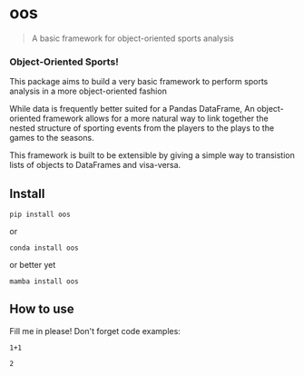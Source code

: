 # oos
> A basic framework for object-oriented sports analysis


### Object-Oriented Sports!

This package aims to build a very basic framework to perform sports analysis in a more object-oriented fashion

While data is frequently better suited for a Pandas DataFrame, An object-oriented framework allows for a more natural way to link together the nested structure of sporting events from the players to the plays to the games to the seasons.

This framework is built to be extensible by giving a simple way to transistion lists of objects to DataFrames and visa-versa.

## Install

`pip install oos`

or

`conda install oos`

or better yet

`mamba install oos`

## How to use

Fill me in please! Don't forget code examples:

```
1+1
```




    2


